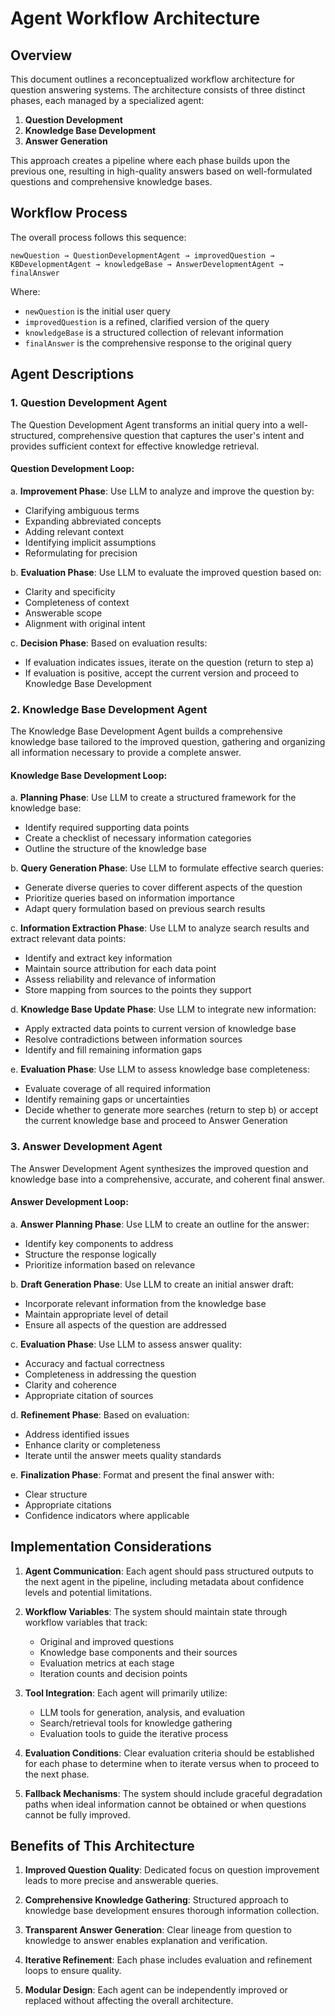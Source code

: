 # Agent Workflow Architecture

## Overview

This document outlines a reconceptualized workflow architecture for question answering systems. The architecture consists of three distinct phases, each managed by a specialized agent:

1. **Question Development**
2. **Knowledge Base Development**
3. **Answer Generation**

This approach creates a pipeline where each phase builds upon the previous one, resulting in high-quality answers based on well-formulated questions and comprehensive knowledge bases.

## Workflow Process

The overall process follows this sequence:

```
newQuestion → QuestionDevelopmentAgent → improvedQuestion → KBDevelopmentAgent → knowledgeBase → AnswerDevelopmentAgent → finalAnswer
```

Where:
- `newQuestion` is the initial user query
- `improvedQuestion` is a refined, clarified version of the query
- `knowledgeBase` is a structured collection of relevant information
- `finalAnswer` is the comprehensive response to the original query

## Agent Descriptions

### 1. Question Development Agent

The Question Development Agent transforms an initial query into a well-structured, comprehensive question that captures the user's intent and provides sufficient context for effective knowledge retrieval.

#### Question Development Loop:

a. **Improvement Phase**: Use LLM to analyze and improve the question by:
   - Clarifying ambiguous terms
   - Expanding abbreviated concepts
   - Adding relevant context
   - Identifying implicit assumptions
   - Reformulating for precision

b. **Evaluation Phase**: Use LLM to evaluate the improved question based on:
   - Clarity and specificity
   - Completeness of context
   - Answerable scope
   - Alignment with original intent

c. **Decision Phase**: Based on evaluation results:
   - If evaluation indicates issues, iterate on the question (return to step a)
   - If evaluation is positive, accept the current version and proceed to Knowledge Base Development

### 2. Knowledge Base Development Agent

The Knowledge Base Development Agent builds a comprehensive knowledge base tailored to the improved question, gathering and organizing all information necessary to provide a complete answer.

#### Knowledge Base Development Loop:

a. **Planning Phase**: Use LLM to create a structured framework for the knowledge base:
   - Identify required supporting data points
   - Create a checklist of necessary information categories
   - Outline the structure of the knowledge base

b. **Query Generation Phase**: Use LLM to formulate effective search queries:
   - Generate diverse queries to cover different aspects of the question
   - Prioritize queries based on information importance
   - Adapt query formulation based on previous search results

c. **Information Extraction Phase**: Use LLM to analyze search results and extract relevant data points:
   - Identify and extract key information
   - Maintain source attribution for each data point
   - Assess reliability and relevance of information
   - Store mapping from sources to the points they support

d. **Knowledge Base Update Phase**: Use LLM to integrate new information:
   - Apply extracted data points to current version of knowledge base
   - Resolve contradictions between information sources
   - Identify and fill remaining information gaps

e. **Evaluation Phase**: Use LLM to assess knowledge base completeness:
   - Evaluate coverage of all required information
   - Identify remaining gaps or uncertainties
   - Decide whether to generate more searches (return to step b) or accept the current knowledge base and proceed to Answer Generation

### 3. Answer Development Agent

The Answer Development Agent synthesizes the improved question and knowledge base into a comprehensive, accurate, and coherent final answer.

#### Answer Development Loop:

a. **Answer Planning Phase**: Use LLM to create an outline for the answer:
   - Identify key components to address
   - Structure the response logically
   - Prioritize information based on relevance

b. **Draft Generation Phase**: Use LLM to create an initial answer draft:
   - Incorporate relevant information from the knowledge base
   - Maintain appropriate level of detail
   - Ensure all aspects of the question are addressed

c. **Evaluation Phase**: Use LLM to assess answer quality:
   - Accuracy and factual correctness
   - Completeness in addressing the question
   - Clarity and coherence
   - Appropriate citation of sources

d. **Refinement Phase**: Based on evaluation:
   - Address identified issues
   - Enhance clarity or completeness
   - Iterate until the answer meets quality standards

e. **Finalization Phase**: Format and present the final answer with:
   - Clear structure
   - Appropriate citations
   - Confidence indicators where applicable

## Implementation Considerations

1. **Agent Communication**: Each agent should pass structured outputs to the next agent in the pipeline, including metadata about confidence levels and potential limitations.

2. **Workflow Variables**: The system should maintain state through workflow variables that track:
   - Original and improved questions
   - Knowledge base components and their sources
   - Evaluation metrics at each stage
   - Iteration counts and decision points

3. **Tool Integration**: Each agent will primarily utilize:
   - LLM tools for generation, analysis, and evaluation
   - Search/retrieval tools for knowledge gathering
   - Evaluation tools to guide the iterative process

4. **Evaluation Conditions**: Clear evaluation criteria should be established for each phase to determine when to iterate versus when to proceed to the next phase.

5. **Fallback Mechanisms**: The system should include graceful degradation paths when ideal information cannot be obtained or when questions cannot be fully improved.

## Benefits of This Architecture

1. **Improved Question Quality**: Dedicated focus on question improvement leads to more precise and answerable queries.

2. **Comprehensive Knowledge Gathering**: Structured approach to knowledge base development ensures thorough information collection.

3. **Transparent Answer Generation**: Clear lineage from question to knowledge to answer enables explanation and verification.

4. **Iterative Refinement**: Each phase includes evaluation and refinement loops to ensure quality.

5. **Modular Design**: Each agent can be independently improved or replaced without affecting the overall architecture. 